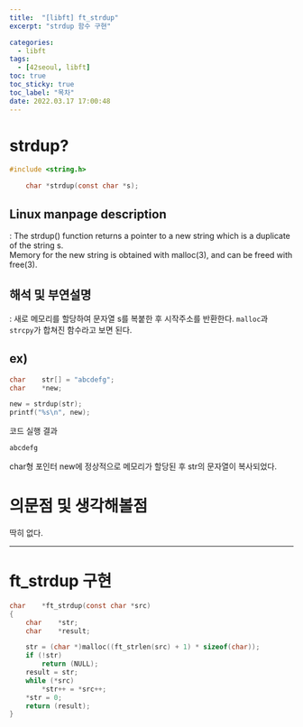 ```yaml
---
title:  "[libft] ft_strdup"
excerpt: "strdup 함수 구현"

categories:
  - libft
tags:
  - [42seoul, libft]
toc: true
toc_sticky: true
toc_label: "목차"
date: 2022.03.17 17:00:48
---
```


# strdup?

```c
#include <string.h>

    char *strdup(const char *s);
```

## Linux manpage description    
:  The strdup() function returns a pointer to a new string which is a duplicate of the string s.    
Memory for the new string is obtained with malloc(3), and can be freed with free(3).    

## 해석 및 부연설명    
:  새로 메모리를 할당하여 문자열 s를 복붙한 후 시작주소를 반환한다. `malloc`과 `strcpy`가 합쳐진 함수라고 보면 된다.    

## ex)    
```c
char	str[] = "abcdefg";
char	*new;

new = strdup(str);
printf("%s\n", new);
```
코드 실행 결과
```c
abcdefg
```
char형 포인터 new에 정상적으로 메모리가 할당된 후 str의 문자열이 복사되었다.

# 의문점 및 생각해볼점    
딱히 없다.    

***

# ft_strdup 구현

```c
char	*ft_strdup(const char *src)
{
	char	*str;
	char	*result;

	str = (char *)malloc((ft_strlen(src) + 1) * sizeof(char));
	if (!str)
		return (NULL);
	result = str;
	while (*src)
		*str++ = *src++;
	*str = 0;
	return (result);
}

```


